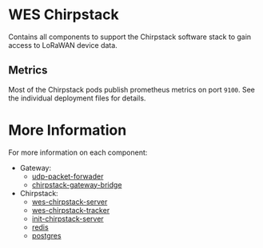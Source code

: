 # WES Chirpstack

Contains all components to support the Chirpstack software stack to gain access to LoRaWAN device data.

## Metrics

Most of the Chirpstack pods publish prometheus metrics on port `9100`. See the individual deployment files for details.

# More Information

For more information on each component:

- Gateway:
   - [udp-packet-forwader](https://github.com/RAKWireless/udp-packet-forwarder)
   - [chirpstack-gateway-bridge](https://github.com/chirpstack/chirpstack-gateway-bridge)
- Chirpstack:
   - [wes-chirpstack-server](https://github.com/waggle-sensor/wes-chirpstack-server)
   - [wes-chirpstack-tracker](https://github.com/waggle-sensor/wes-chirpstack-tracker)
   - [init-chirpstack-server](https://github.com/waggle-sensor/init-chirpstack-server)
   - [redis](https://github.com/redis/redis)
   - [postgres](https://www.postgresql.org/)
